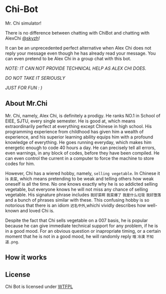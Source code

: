 # Chi-Bot
Mr. Chi simulator!

There is no difference between chatting with ChiBot and chatting with AlexChi [@skyzh](https://github.com/skyzh "Alex Chi")!

It can be an unprecedented perfect alternative when Alex Chi does not reply your message even though he has already read your message. You can even pretend to be Alex Chi in a group chat with this bot.

*NOTE: IT CAN NOT PROVIDE TECHNICAL HELP AS ALEX CHI DOES.*

*DO NOT TAKE IT SERIOUSLY*

*JUST FOR FUN : )*

## About Mr.Chi
Mr. Chi, namely, Alex Chi, is definitely a prodigy. He ranks NO.1 in School of EIEE, SJTU, every single semester. He is good at, which means extraordinarily perfect at everything except Chinese in high school. 
His programming experience from childhood has given him a wealth of experience, and his superior learning ability equips him with a profound knowledge of everything. He goes running everyday, which makes him energetic enough to code 40 hours a day. He can precisely tell all errors, even warnings, in any block of codes, before they have been compiled. He can even control the current in a computer to force the machine to store codes for him. 

However, Chi has a wiered hobby, namely, `selling vegetable`. In Chinese it is `卖菜`, which means pretending to be weak and telling others how weak oneself is all the time. No one knows exactly why he is so addicted selling vegetable, but everyone knows he will not miss any chance of selling vegetable. His signature phrase includes `我好菜啊` `我菜爆了` `我是什么垃圾` `我好堕落` and a bunch of phrases similar with these. This confusing hobby is so notorious that there is an idiom `迟名中外`,whichi vividly describes how well-known and loved Chi is.

Despite the fact that Chi sells vegetable on a 007 basis, he is popular because he can give immediate technical support for any problem, if he is in a good mood. For an obvious question or inapropriate timing, or a certain moment that he is not in a good mood, he will randomly reply `哦` `冷漠` `不知道.png`.

## How it works

## License
Chi Bot is licensed under [WTFPL](http://www.wtfpl.net/)
